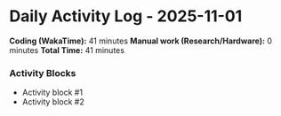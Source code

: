 # Daily Activity Log - 2025-11-01

**Coding (WakaTime):** 41 minutes
**Manual work (Research/Hardware):** 0 minutes
**Total Time:** 41 minutes

### Activity Blocks
- Activity block #1
- Activity block #2
